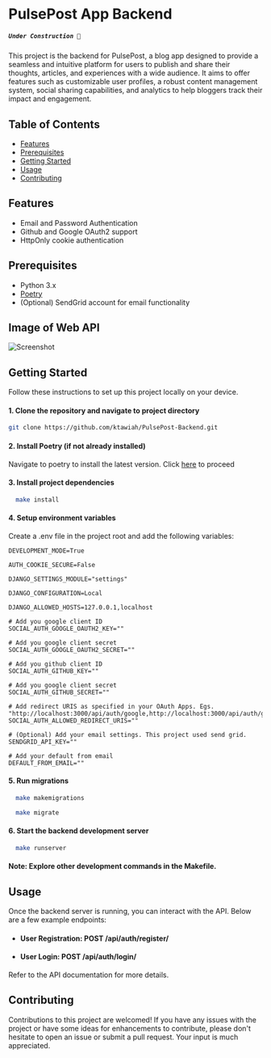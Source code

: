# PulsePost App Backend

##### <b>`Under Construction 🔨`</b>

This project is the backend for PulsePost, a blog app designed to provide a seamless and intuitive platform for users to publish and share their thoughts, articles, and experiences with a wide audience. It aims to offer features such as customizable user profiles, a robust content management system, social sharing capabilities, and analytics to help bloggers track their impact and engagement.

## Table of Contents

- [Features](#features)
- [Prerequisites](#prerequisites)
- [Getting Started](#getting-started)
- [Usage](#usage)
- [Contributing](#contributing)

## Features

- Email and Password Authentication
- Github and Google OAuth2 support
- HttpOnly cookie authentication

## Prerequisites

- Python 3.x
- [Poetry](https://python-poetry.org/)
- (Optional) SendGrid account for email functionality

## Image of Web API

<img src="https://github.com/ktawiah/PulsePost-Backend/blob/main/images/PulsePost2.png" alt="Screenshot"/>

## Getting Started

Follow these instructions to set up this project locally on your device.

#### 1. Clone the repository and navigate to project directory

```bash
git clone https://github.com/ktawiah/PulsePost-Backend.git
```

#### 2. Install Poetry (if not already installed)

Navigate to poetry to install the latest version. Click [here](https://python-poetry.org/docs/) to proceed

#### 3. Install project dependencies

```bash
  make install
```

#### 4. Setup environment variables

Create a .env file in the project root and add the following variables:

```
DEVELOPMENT_MODE=True

AUTH_COOKIE_SECURE=False

DJANGO_SETTINGS_MODULE="settings"

DJANGO_CONFIGURATION=Local

DJANGO_ALLOWED_HOSTS=127.0.0.1,localhost

# Add you google client ID
SOCIAL_AUTH_GOOGLE_OAUTH2_KEY=""

# Add you google client secret
SOCIAL_AUTH_GOOGLE_OAUTH2_SECRET=""

# Add you github client ID
SOCIAL_AUTH_GITHUB_KEY=""

# Add you google client secret
SOCIAL_AUTH_GITHUB_SECRET=""

# Add redirect URIS as specified in your OAuth Apps. Egs. "http://localhost:3000/api/auth/google,http://localhost:3000/api/auth/github"
SOCIAL_AUTH_ALLOWED_REDIRECT_URIS=""

# (Optional) Add your email settings. This project used send grid.
SENDGRID_API_KEY=""

# Add your default from email
DEFAULT_FROM_EMAIL=""
```

#### 5. Run migrations

```bash
  make makemigrations

  make migrate
```

#### 6. Start the backend development server

```bash
  make runserver
```

#### Note: Explore other development commands in the Makefile.

## Usage

Once the backend server is running, you can interact with the API. Below are a few example endpoints:

- #### User Registration: POST /api/auth/register/

- #### User Login: POST /api/auth/login/

<!-- - #### Create Post: POST /api/posts/

- #### Get Posts: GET /api/posts/ -->

Refer to the API documentation for more details.

## Contributing
Contributions to this project are welcomed! If you have any issues with the project or have some ideas for enhancements to contribute, please don't hesitate to open an issue or submit a pull request. Your input is much appreciated.
